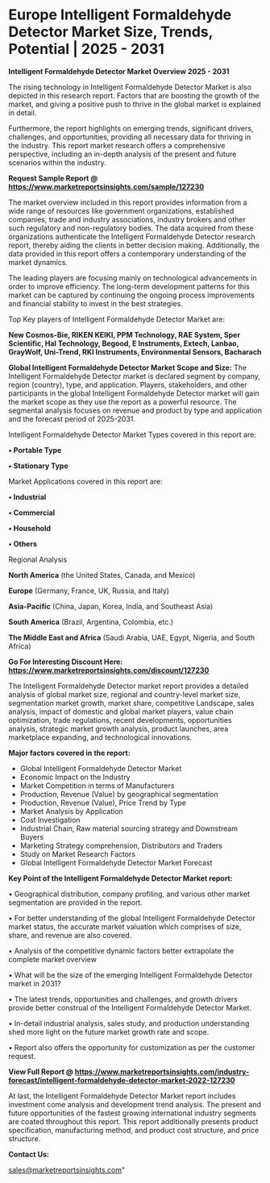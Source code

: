  # Europe Intelligent Formaldehyde Detector Market Size, Trends, Potential | 2025 - 2031

<Strong> Intelligent Formaldehyde Detector Market Overview 2025 - 2031</strong>

The rising technology in Intelligent Formaldehyde Detector Market is also depicted in this research report. Factors that are boosting the growth of the market, and giving a positive push to thrive in the global market is explained in detail.

Furthermore, the report highlights on emerging trends, significant drivers, challenges, and opportunities, providing all necessary data for thriving in the industry. This report market research offers a comprehensive perspective, including an in-depth analysis of the present and future scenarios within the industry.

<strong>Request Sample Report @ <a href=https://www.marketreportsinsights.com/sample/127230>https://www.marketreportsinsights.com/sample/127230</a></strong>

The market overview included in this report provides information from a wide range of resources like government organizations, established companies, trade and industry associations, industry brokers and other such regulatory and non-regulatory bodies. The data acquired from these organizations authenticate the Intelligent Formaldehyde Detector research report, thereby aiding the clients in better decision making. Additionally, the data provided in this report offers a contemporary understanding of the market dynamics.

The leading players are focusing mainly on technological advancements in order to improve efficiency. The long-term development patterns for this market can be captured by continuing the ongoing process improvements and financial stability to invest in the best strategies.

Top Key players of Intelligent Formaldehyde Detector Market are:

<strong>New Cosmos-Bie, RIKEN KEIKI, PPM Technology, RAE System, Sper Scientific, Hal Technology, Begood, E Instruments, Extech, Lanbao, GrayWolf, Uni-Trend, RKI Instruments, Environmental Sensors, Bacharach</strong>

<strong><b>Global Intelligent Formaldehyde Detector Market Scope and Size:</b></strong>
The Intelligent Formaldehyde Detector market is declared segment by company, region (country), type, and application. Players, stakeholders, and other participants in the global Intelligent Formaldehyde Detector market will gain the market scope as they use the report as a powerful resource. The segmental analysis focuses on revenue and product by type and application and the forecast period of 2025-2031.

Intelligent Formaldehyde Detector Market Types covered in this report are:

<strong>• Portable Type

• Stationary Type</strong>

Market Applications covered in this report are:

<strong>• Industrial

• Commercial

• Household

• Others</strong> 

Regional Analysis

<strong>North America</strong> (the United States, Canada, and Mexico)

<strong>Europe</strong> (Germany, France, UK, Russia, and Italy)

<strong>Asia-Pacific</strong> (China, Japan, Korea, India, and Southeast Asia)

<strong>South America</strong> (Brazil, Argentina, Colombia, etc.)

<strong>The Middle East and Africa</strong> (Saudi Arabia, UAE, Egypt, Nigeria, and South Africa)

<strong>Go For Interesting Discount Here: <a href=https://www.marketreportsinsights.com/discount/127230>https://www.marketreportsinsights.com/discount/127230</a></strong>

The Intelligent Formaldehyde Detector market report provides a detailed analysis of global market size, regional and country-level market size, segmentation market growth, market share, competitive Landscape, sales analysis, impact of domestic and global market players, value chain optimization, trade regulations, recent developments, opportunities analysis, strategic market growth analysis, product launches, area marketplace expanding, and technological innovations.

<strong><b>Major factors covered in the report:</b></strong>
<ul>
  <li>Global Intelligent Formaldehyde Detector Market </li>
  <li>Economic Impact on the Industry</li>
  <li>Market Competition in terms of Manufacturers</li>
  <li>Production, Revenue (Value) by geographical segmentation</li>
  <li>Production, Revenue (Value), Price Trend by Type</li>
  <li>Market Analysis by Application</li>
  <li>Cost Investigation</li>
  <li>Industrial Chain, Raw material sourcing strategy and Downstream Buyers</li>
  <li>Marketing Strategy comprehension, Distributors and Traders</li>
  <li>Study on Market Research Factors</li>
  <li>Global Intelligent Formaldehyde Detector Market Forecast</li>
</ul>

<strong><b>Key Point of the Intelligent Formaldehyde Detector Market report:</b></strong>

• Geographical distribution, company profiling, and various other market segmentation are provided in the report.

• For better understanding of the global Intelligent Formaldehyde Detector market status, the accurate market valuation which comprises of size, share, and revenue are also covered.

• Analysis of the competitive dynamic factors better extrapolate the complete market overview

• What will be the size of the emerging Intelligent Formaldehyde Detector market in 2031?

• The latest trends, opportunities and challenges, and growth drivers provide better construal of the Intelligent Formaldehyde Detector Market.

• In-detail industrial analysis, sales study, and production understanding shed more light on the future market growth rate and scope.

• Report also offers the opportunity for customization as per the customer request.

<strong><b>View Full Report @ <a href=https://www.marketreportsinsights.com/industry-forecast/intelligent-formaldehyde-detector-market-2022-127230>https://www.marketreportsinsights.com/industry-forecast/intelligent-formaldehyde-detector-market-2022-127230</a></b></strong>


At last, the Intelligent Formaldehyde Detector Market report includes investment come analysis and development trend analysis. The present and future opportunities of the fastest growing international industry segments are coated throughout this report. This report additionally presents product specification, manufacturing method, and product cost structure, and price structure.

<strong>Contact Us:</strong>

sales@marketreportsinsights.com"
